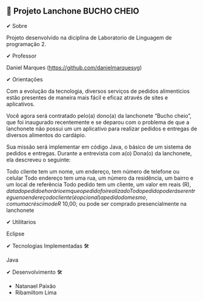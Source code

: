 ## 📍 Projeto Lanchone BUCHO CHEIO


✔ Sobre

Projeto desenvolvido na diciplina de Laboratorio de Linguagem de programação 2.

✔ Professor

Daniel Marques (https://github.com/danielmarquesvg) 

✔  Orientações 

Com a evolução da tecnologia, diversos serviços de pedidos alimentícios estão presentes de maneira mais fácil e eficaz através de sites e aplicativos.

Você agora será contratado pelo(a) dono(a) da lanchonete “Bucho cheio”, que foi inaugurado recentemente e se deparou com o problema de que a lanchonete não possui um um aplicativo para realizar pedidos e entregas de diversos alimentos do cardápio.


Sua missão será implementar em código Java, o básico de um sistema de pedidos e entregas. Durante a entrevista com a(o) Dona(o) da lanchonete, ela descreveu o seguinte:

Todo cliente tem um nome, um endereço, tem número de telefone ou celular
Todo endereço tem uma rua, um número da residência, um bairro e um local de referência
Todo pedido tem um cliente, um valor em reais (R$), data do pedido e horário em que o pedido foi realizado
Todo pedido poderá ser entregue no endereço do cliente (é opcional) a pedido do mesmo, com um acréscimo de R$ 10,00; ou pode ser comprado presencialmente na lanchonete


✔ Utilitarios

Eclipse

✔ Tecnologias Implementadas 🛠

Java

✔ Desenvolvimento 🛠

* Natanael Paixão
* Ribamiltom Lima
